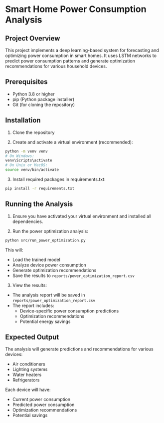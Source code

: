 # Smart Home Power Consumption Analysis

## Project Overview
This project implements a deep learning-based system for forecasting and optimizing power consumption in smart homes. It uses LSTM networks to predict power consumption patterns and generate optimization recommendations for various household devices.

## Prerequisites
- Python 3.8 or higher
- pip (Python package installer)
- Git (for cloning the repository)

## Installation

1. Clone the repository

2. Create and activate a virtual environment (recommended):
```bash
python -m venv venv
# On Windows:
venv\Scripts\activate
# On Unix or MacOS:
source venv/bin/activate
```

3. Install required packages in requirements.txt:
```bash
pip install -r requirements.txt
```



## Running the Analysis

1. Ensure you have activated your virtual environment and installed all dependencies.

2. Run the power optimization analysis:
```bash
python src/run_power_optimization.py
```

This will:
- Load the trained model
- Analyze device power consumption
- Generate optimization recommendations
- Save the results to `reports/power_optimization_report.csv`

3. View the results:
- The analysis report will be saved in `reports/power_optimization_report.csv`
- The report includes:
  - Device-specific power consumption predictions
  - Optimization recommendations
  - Potential energy savings

## Expected Output
The analysis will generate predictions and recommendations for various devices:
- Air conditioners
- Lighting systems
- Water heaters
- Refrigerators

Each device will have:
- Current power consumption
- Predicted power consumption
- Optimization recommendations
- Potential savings
